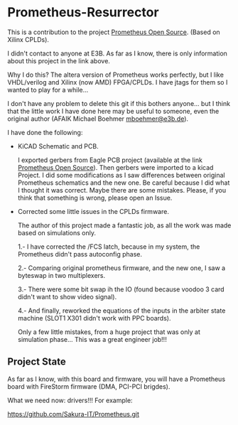# Prometheus-Resurrector

This is a contribution to the project <a href="http://www.e3b.de/prometheus/">Prometheus Open Source</a>. (Based on Xilinx CPLDs).

I didn't contact to anyone at E3B. As far as I know, there is only information about this project in the link above.

Why I do this? The altera version of Prometheus works perfectly, but I like VHDL/verilog and Xilinx (now AMD) FPGA/CPLDs. I have jtags for them so I wanted to play for a while...

I don't have any problem to delete this git if this bothers anyone... but I think that the little work I have done here may be useful to someone, even the original author (AFAIK Michael Boehmer mboehmer@e3b.de).

I have done the following:

 * KiCAD Schematic and PCB.

    I exported gerbers from Eagle PCB project (available at the link <a href="http://www.e3b.de/prometheus/">Prometheus Open Source</a>).
    Then gerbers were imported to a kicad Project.
    I did some modifications as I saw differences between original Prometheus schematics and the new one. Be careful because I did what I thought it was correct. Maybe there are some mistakes. Please, if you think that something is wrong, please open an Issue.

 * Corrected some little issues in the CPLDs firmware.

    The author of this project made a fantastic job, as all the work was made based on simulations only.

    1.- I have corrected the /FCS latch, because in my system, the Prometheus didn't pass autoconfig phase.

    2.- Comparing original prometheus firmware, and the new one, I saw a byteswap in two multiplexers.

    3.- There were some bit swap ih the IO (found because voodoo 3 card didn't want to show video signal).

    4.- And finally, reworked the equations of the inputs in the arbiter state machine (SLOT1 X301 didn't work with PPC boards).

    Only a few little mistakes, from a huge project that was only at simulation phase... This was a great engineer job!!!

## Project State

As far as I know, with this board and firmware, you will have a Prometheus board with FireStorm firmware (DMA, PCI-PCI brigdes).

What we need now: drivers!!! For example:

<a href="https://github.com/Sakura-IT/Prometheus.git">https://github.com/Sakura-IT/Prometheus.git</a>
